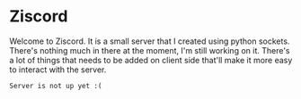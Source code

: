 # Ziscord
Welcome to Ziscord. It is a small server that I created using python sockets. There's nothing much in there at the moment, I'm still working on it. There's a lot of things that needs to be added on client side that'll make it more easy to interact with the server.

`Server is not up yet :(`
